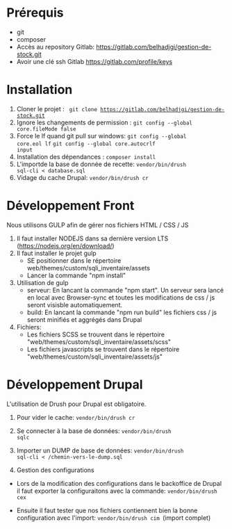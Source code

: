 # Prérequis

* git
* composer
* Accès au repository Gitlab: https://gitlab.com/belhadjgi/gestion-de-stock.git
* Avoir une clé ssh Gitlab https://gitlab.com/profile/keys


#
# Installation

1. Cloner le projet : <code> git clone  https://gitlab.com/belhadjgi/gestion-de-stock.git </code> 
2. Ignore les changements de permission : <code>git config --global core.fileMode false</code>
3. Force le lf quand  git pull sur windows: 
    <code>git config --global core.eol lf</code>
    <code>git config --global core.autocrlf input</code>
4. Installation des dépendances : <code>composer install</code>
5. L'importde la base de donnée de recette: <code>vendor/bin/drush sql-cli < database.sql</code><br/>
6. Vidage du cache Drupal: <code>vendor/bin/drush cr </code>

# Développement Front

Nous utilisons GULP afin de gérer nos fichiers HTML / CSS / JS

1. Il faut installer NODEJS dans sa dernière version LTS (https://nodejs.org/en/download/)
2. Il faut installer le projet gulp 
    - SE positionner dans le répertoire  web/themes/custom/sqli_inventaire/assets
    - Lancer la commande "npm install"
3. Utilisation de gulp
    - serveur:
En lancant la commande "npm start". Un serveur sera lancé en local avec Browser-sync et toutes les modifications de css / js seront visisble automatiquement.
    - build: 
En lancant la commande "npm run build" les fichiers css / js seront minifiés et aggrégés dans Drupal
4. Fichiers:
    - Les fichiers SCSS se trouvent dans le répertoire "web/themes/custom/sqli_inventaire/assets/scss"
    - Les fichiers javascripts se trouvent dans le répertoire "web/themes/custom/sqli_inventaire/assets/js"
    
    
# Développement Drupal

L'utilisation de Drush pour Drupal est obligatoire.

1. Pour vider le cache: <code>vendor/bin/drush cr </code>
2. Se connecter à la base de données: <code>vendor/bin/drush sqlc</code>
3. Importer un DUMP de base de données: <code>vendor/bin/drush sql-cli < /chemin-vers-le-dump.sql</code>

4. Gestion des configurations

- Lors de la modification des configurations dans le backoffice de Drupal il faut exporter la configuraitons avec la commande:
    <code>vendor/bin/drush cex</code>

- Ensuite il faut tester que nos fichiers contiennent bien la bonne configuration avec l'import:
    <code>vendor/bin/drush cim </code>(import complet)

